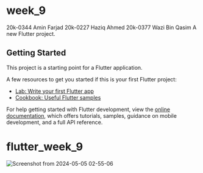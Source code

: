 # week_9
20k-0344 Amin Farjad
20k-0227 Haziq Ahmed
20k-0377 Wazi Bin Qasim
A new Flutter project.

## Getting Started

This project is a starting point for a Flutter application.

A few resources to get you started if this is your first Flutter project:

- [Lab: Write your first Flutter app](https://docs.flutter.dev/get-started/codelab)
- [Cookbook: Useful Flutter samples](https://docs.flutter.dev/cookbook)

For help getting started with Flutter development, view the
[online documentation](https://docs.flutter.dev/), which offers tutorials,
samples, guidance on mobile development, and a full API reference.
# flutter_week_9

![Screenshot from 2024-05-05 02-55-06](https://github.com/AminFarjad/flutter_week_9/assets/75416635/3196d1cc-d8a3-4708-b5d0-33495bee82bf)

